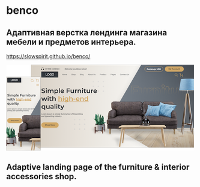 # benco<br>
## Адаптивная верстка лендинга магазина мебели и предметов интерьера.

https://slowspirit.github.io/benco/

<img src="./benco.png">

## Adaptive landing page of the furniture & interior accessories shop.
